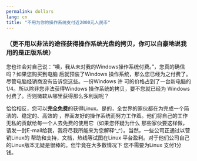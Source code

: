 ```yaml
---
permalink: dollars
lang: cn
title: "不用为你的操作系统支付近2000元人民币"
---
```


<h3>（更不用以非法的途径获得操作系统光盘的拷贝，你可以自豪地说我用的是正版系统）</h3>

您也许会对自己说：“噢，我从未对我的Windows操作系统付费。”，您真的确信吗？如果您购买到电脑
后就预装了Windows 操作系统，那么您已经为之付费了。尽管电脑经销商没有告诉您这些。一份Windows 许
可的价格占到了一台新电脑的1/4。所以除非您非法获得Windows 操作系统的拷贝，要不您就已经为 Windows
付费了。否则微软从哪里获得那么多利润呢？

恰恰相反，您可以<b>完全免费</b>的获得Linux。是的，全世界的家伙都在为完成一个简洁的、稳定的、高效的
，界面友好的操作系统而努力工作着。他们将自己的工作无私的贡献给每一个人去免费的使用它（如果您怀疑为什么
那些家伙要这样做，请发一封E-mail给我，我将尽我所能来为您解释^_^）。当然，一些公司正通过以营销Linux的
帮助和支持，文档，热线等试图在Linux 平台盈利。对于他们公司自己的Linux版本无疑是很棒的。但毕竟在大多数情况下
您不需要为Linux 支付1分钱。




